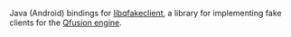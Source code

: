 Java (Android) bindings for [libqfakeclient](https://github.com/dnk777/libqfakeclient), a library for implementing fake clients for the [Qfusion engine](https://github.com/Qfusion/qfusion).